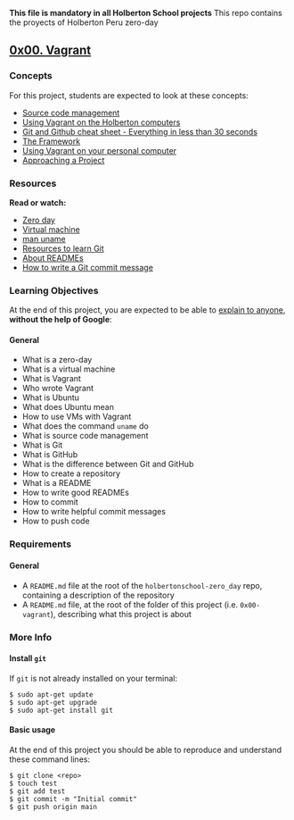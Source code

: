 **This file is mandatory in all Holberton School projects**
This repo contains the proyects of Holberton Peru zero-day

## [0x00. Vagrant](0x00-vagrant)
### Concepts
For this project, students are expected to look at these concepts:
- [Source code management](https://intranet.hbtn.io/concepts/22)
- [Using Vagrant on the Holberton computers](https://intranet.hbtn.io/concepts/53)
- [Git and Github cheat sheet - Everything in less than 30 seconds](https://intranet.hbtn.io/concepts/57)
- [The Framework](https://intranet.hbtn.io/concepts/75)
- [Using Vagrant on your personal computer](https://intranet.hbtn.io/concepts/81)
- [Approaching a Project](https://intranet.hbtn.io/concepts/350)

### Resources
**Read or watch:**
- [Zero day](https://intranet.hbtn.io/rltoken/NcuS4-7zF9-edjbo157uQQ)
- [Virtual machine](https://intranet.hbtn.io/rltoken/v2RbeSrU14w3KTwbGYH3Fw)
- [man uname](https://intranet.hbtn.io/rltoken/3AHxDiZwhZwPM_GiHox0gQ)
- [Resources to learn Git](https://intranet.hbtn.io/rltoken/ZrSQswLIJ9OTQsbPe7t7Kg)
- [About READMEs](https://intranet.hbtn.io/rltoken/ry46rhDKOUNilNK09uWXWg)
- [How to write a Git commit message](https://intranet.hbtn.io/rltoken/GVFbHgJXNQ4aliCLV6Lhxw)

### Learning Objectives
At the end of this project, you are expected to be able to [explain to anyone](https://intranet.hbtn.io/rltoken/_qzmHNff9vaaeDBMkkIDHg), **without the help of Google**:

#### General
- What is a zero-day
- What is a virtual machine
- What is Vagrant
- Who wrote Vagrant
- What is Ubuntu
- What does Ubuntu mean
- How to use VMs with Vagrant
- What does the command ``uname`` do
- What is source code management
- What is Git
- What is GitHub
- What is the difference between Git and GitHub
- How to create a repository
- What is a README
- How to write good READMEs
- How to commit
- How to write helpful commit messages
- How to push code

### Requirements
#### General
- A ``README.md`` file at the root of the ``holbertonschool-zero_day`` repo, containing a description of the repository
- A ``README.md`` file, at the root of the folder of this project (i.e. ``0x00-vagrant``), describing what this project is about

### More Info
#### Install ``git``
If ``git`` is not already installed on your terminal:
```
$ sudo apt-get update
$ sudo apt-get upgrade
$ sudo apt-get install git
```

#### Basic usage
At the end of this project you should be able to reproduce and understand these command lines:
```
$ git clone <repo>
$ touch test
$ git add test
$ git commit -m "Initial commit"
$ git push origin main
```
